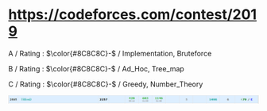 # https://codeforces.com/contest/2019

A / Rating : $\color{#8C8C8C}-$ / Implementation, Bruteforce

B / Rating : $\color{#8C8C8C}-$ / Ad_Hoc, Tree_map

C / Rating : $\color{#8C8C8C}-$ / Greedy, Number_Theory

![My Image](https://github.com/kss418/Codeforces/blob/main/Images/975.png)


